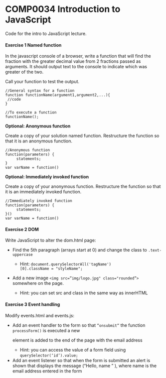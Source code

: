 # COMP0034 Introduction to JavaScript

Code for the intro to JavaScript lecture.

####   Exercise 1 Named function

In the javascript console of a browser, write a function that will find the fraction with the greater decimal value 
from 2 fractions passed as arguments. It should output text to the console to indicate which was greater of the two.

Call your function to test the output.


```
//General syntax for a function
function functionName(argument1,argument2,...){
 //code
}

//To execute a function
functionName();

```


**Optional: Anonymous function**

Create a copy of your solution named function. Restructure the function so that it is an anonymous function.

```
//Anonymous function
function(parameters) {
     statements;
}
var varName = function()                                                            
```


**Optional: Immediately invoked function**

Create a copy of your anonymous function. Restructure the function so that it is an immediately invoked function.

```
//Immediately invoked function
function(parameters) {
     statements;
}()
var varName = function()                                                            
```

#### Exercise 2 DOM
Write JavaScript to alter the dom.html page:
* Find the 5th paragraph (arrays start at 0) and change the class to ````.text-uppercase ````
    * Hint:  ```document.querySelectorAll('tagName')[0].className = "styleName";```

* Add a new image ```<img src=”img/logo.jpg" class="rounded”>``` somewhere on the page.
    * Hint: you can set src and class in the same way as innerHTML

#### Exercise 3 Event handling
Modify events.html and events.js:
* Add an event handler to the form so that ```”onsubmit”``` the function ```processForm()``` is executed a new <p> element is added to the end of the page with the email address
    * Hint: you can access the value of a form field using ```querySelector(‘id’).value;```
* Add an event listener so that when the form is submitted an alert is shown that displays the message (“Hello, name ” ), where name is the email address entered in the form
